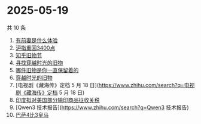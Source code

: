# 2025-05-19

共 10 条

<!-- BEGIN -->
<!-- 最后更新时间 Mon May 19 2025 06:15:13 GMT+0800 (China Standard Time) -->

1. [有前妻是什么体验](https://www.zhihu.com/search?q=有前妻是什么体验)
1. [沪指重回3400点](https://www.zhihu.com/search?q=沪指重回3400点)
1. [知乎旧物节](https://www.zhihu.com/search?q=知乎旧物节)
1. [寻找穿越时光的旧物](https://www.zhihu.com/search?q=寻找穿越时光的旧物)
1. [哪件旧物是你一直保留着的](https://www.zhihu.com/search?q=哪件旧物是你一直保留着的)
1. [穿越时光的旧物](https://www.zhihu.com/search?q=穿越时光的旧物)
1. [电视剧《藏海传》定档 5 月 18
   日](https://www.zhihu.com/search?q=电视剧《藏海传》定档 5 月 18 日)
1. [印度拟对美国部分输印商品征收关税](https://www.zhihu.com/search?q=印度拟对美国部分输印商品征收关税)
1. [Qwen3 技术报告](https://www.zhihu.com/search?q=Qwen3 技术报告)
1. [巴萨4比3皇马](https://www.zhihu.com/search?q=巴萨4比3皇马)

<!-- END -->
